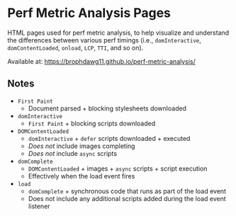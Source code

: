# Perf Metric Analysis Pages

HTML pages used for perf metric analysis, to help visualize and understand the differences between various perf timings (i.e., `domInteractive`, `domContentLoaded`, `onload`, `LCP`, `TTI`, and so on).

Available at: https://brophdawg11.github.io/perf-metric-analysis/


## Notes

* `First Paint`
  * Document parsed + blocking stylesheets downloaded
* `domInteractive`
  * `First Paint` + blocking scripts downloaded
* `DOMContentLoaded`
  * `domInteractive` + `defer` scripts downloaded  + executed
  * _Does not_ include images completing
  * _Does not_ include `async` scripts
* `domComplete`
  * `DOMContentLoaded` + images + `async` scripts + script execution
  * Effectively when the load event fires
* `load`
  * `domComplete` + synchronous code that runs as part of the load event
  * Does not include any additional scripts added during the load event listener
